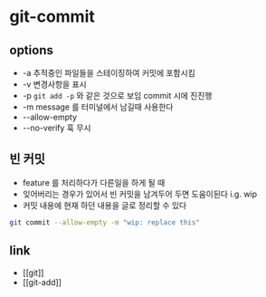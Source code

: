 # git-commit

## options
- -a 추적중인 파일들을 스테이징하여 커밋에 포함시킴
- -v 변경사항을 표시
- -p `git add -p` 와 같은 것으로 보임 commit 시에 진진행
- -m message 를 터미널에서 남길때 사용한다
- --allow-empty 
- --no-verify 훅 무시

## 빈 커밋
-  feature 를 처리하다가 다른일을 하게 될 때
  - 잊어버리는 경우가 있어서 빈 커밋을 남겨두어 두면 도움이된다 i.g. wip
  - 커밋 내용에 현재 하던 내용을 글로 정리할 수 있다
```sh
git commit --allow-empty -m "wip: replace this"
```

## link
- [[git]]
- [[git-add]]
